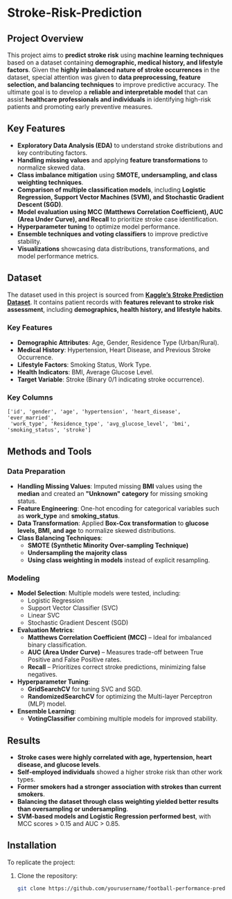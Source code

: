 # Stroke-Risk-Prediction

## Project Overview
This project aims to **predict stroke risk** using **machine learning techniques** based on a dataset containing **demographic, medical history, and lifestyle factors**. Given the **highly imbalanced nature of stroke occurrences** in the dataset, special attention was given to **data preprocessing, feature selection, and balancing techniques** to improve predictive accuracy. The ultimate goal is to develop a **reliable and interpretable model** that can assist **healthcare professionals and individuals** in identifying high-risk patients and promoting early preventive measures.

## Key Features
- **Exploratory Data Analysis (EDA)** to understand stroke distributions and key contributing factors.
- **Handling missing values** and applying **feature transformations** to normalize skewed data.
- **Class imbalance mitigation** using **SMOTE, undersampling, and class weighting techniques**.
- **Comparison of multiple classification models**, including **Logistic Regression, Support Vector Machines (SVM), and Stochastic Gradient Descent (SGD)**.
- **Model evaluation using MCC (Matthews Correlation Coefficient), AUC (Area Under Curve), and Recall** to prioritize stroke case identification.
- **Hyperparameter tuning** to optimize model performance.
- **Ensemble techniques and voting classifiers** to improve predictive stability.
- **Visualizations** showcasing data distributions, transformations, and model performance metrics.

## Dataset
The dataset used in this project is sourced from **[Kaggle’s Stroke Prediction Dataset](https://www.kaggle.com/datasets/lirilkumaramal/heart-stroke)**. It contains patient records with **features relevant to stroke risk assessment**, including **demographics, health history, and lifestyle habits**.

### Key Features
- **Demographic Attributes**: Age, Gender, Residence Type (Urban/Rural).
- **Medical History**: Hypertension, Heart Disease, and Previous Stroke Occurrence.
- **Lifestyle Factors**: Smoking Status, Work Type.
- **Health Indicators**: BMI, Average Glucose Level.
- **Target Variable**: Stroke (Binary 0/1 indicating stroke occurrence).

### Key Columns
```plaintext
['id', 'gender', 'age', 'hypertension', 'heart_disease', 'ever_married',
 'work_type', 'Residence_type', 'avg_glucose_level', 'bmi', 'smoking_status', 'stroke']
```

## Methods and Tools
### Data Preparation
- **Handling Missing Values**: Imputed missing **BMI** values using the **median** and created an **"Unknown" category** for missing smoking status.
- **Feature Engineering**: One-hot encoding for categorical variables such as **work_type** and **smoking_status**.
- **Data Transformation**: Applied **Box-Cox transformation** to **glucose levels, BMI, and age** to normalize skewed distributions.
- **Class Balancing Techniques**:
  - **SMOTE (Synthetic Minority Over-sampling Technique)**
  - **Undersampling the majority class**
  - **Using class weighting in models** instead of explicit resampling.

### Modeling
- **Model Selection**: Multiple models were tested, including:
  - Logistic Regression
  - Support Vector Classifier (SVC)
  - Linear SVC
  - Stochastic Gradient Descent (SGD)
- **Evaluation Metrics**:
  - **Matthews Correlation Coefficient (MCC)** – Ideal for imbalanced binary classification.
  - **AUC (Area Under Curve)** – Measures trade-off between True Positive and False Positive rates.
  - **Recall** – Prioritizes correct stroke predictions, minimizing false negatives.
- **Hyperparameter Tuning**:
  - **GridSearchCV** for tuning SVC and SGD.
  - **RandomizedSearchCV** for optimizing the Multi-layer Perceptron (MLP) model.
- **Ensemble Learning**:
  - **VotingClassifier** combining multiple models for improved stability.

## Results
- **Stroke cases were highly correlated with age, hypertension, heart disease, and glucose levels**.
- **Self-employed individuals** showed a higher stroke risk than other work types.
- **Former smokers had a stronger association with strokes than current smokers**.
- **Balancing the dataset through class weighting yielded better results than oversampling or undersampling**.
- **SVM-based models and Logistic Regression performed best**, with MCC scores > 0.15 and AUC > 0.85.

## Installation
To replicate the project:
1. Clone the repository:
   ```bash
   git clone https://github.com/yourusername/football-performance-prediction.git
   ```


